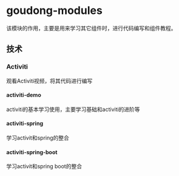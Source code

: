 # goudong-modules
该模块的作用，主要是用来学习其它组件时，进行代码编写和组件教程。


## 技术

### Activiti
观看Activiti视频，将其代码进行编写
#### activiti-demo
activiti的基本学习使用，主要学习基础和activiti的进阶等
#### activiti-spring
学习activit和spring的整合
#### activiti-spring-boot
学习activit和spring boot的整合

